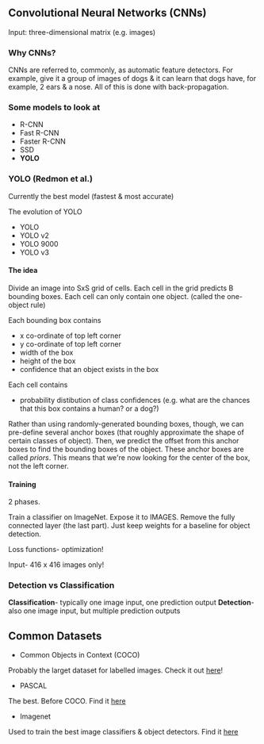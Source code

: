 ## Convolutional Neural Networks (CNNs)

Input: three-dimensional matrix (e.g. images)

### Why CNNs?
CNNs are referred to, commonly, as automatic feature detectors. For example, give it a group of images of dogs & it can learn that dogs have, for example, 2 ears & a nose. All of this is done with back-propagation.

### Some models to look at
- R-CNN
- Fast R-CNN
- Faster R-CNN
- SSD
- **YOLO**
 
### YOLO (Redmon et al.)
Currently the best model (fastest & most accurate)

The evolution of YOLO
- YOLO
- YOLO v2
- YOLO 9000
- YOLO v3

#### The idea
Divide an image into SxS grid of cells. 
Each cell in the grid predicts B bounding boxes.
Each cell can only contain one object. (called the one-object rule)

Each bounding box contains
- x co-ordinate of top left corner
- y co-ordinate of top left corner
- width of the box
- height of the box
- confidence that an object exists in the box

Each cell contains
- probability distibution of class confidences (e.g. what are the chances that this box contains a human? or a dog?)

Rather than using randomly-generated bounding boxes, though, we can pre-define several anchor boxes (that roughly approximate the shape of certain classes of object). Then, we predict the offset from this anchor boxes to find the bounding boxes of the object. These anchor boxes are called *priors*. This means that we're now looking for the center of the box, not the left corner.

#### Training
2 phases.

Train a classifier on ImageNet. Expose it to IMAGES. Remove the fully connected layer (the last part). Just keep weights for a baseline for object detection.

Loss functions- optimization!

Input- 416 x 416 images only!

### Detection vs Classification
**Classification**- typically one image input, one prediction output
**Detection**- also one image input, but multiple prediction outputs

## Common Datasets
- Common Objects in Context (COCO)

Probably the larget dataset for labelled images. Check it out [here](cocodataset.org)!

- PASCAL

The best. Before COCO. Find it [here](host.robots.ox.ac.uk/pascal/VOC)

- Imagenet 

Used to train the best image classifiers & object detectors. Find it [here](www.image-net.org)
